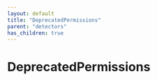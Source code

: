 ```yaml
---
layout: default
title: "DeprecatedPermissions"
parent: "detectors"
has_children: true
---
```

# DeprecatedPermissions
